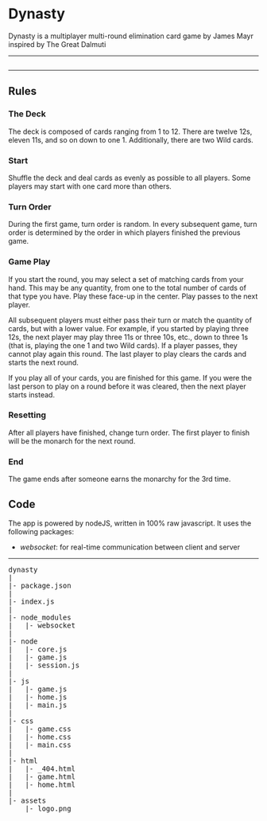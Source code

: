 # Dynasty
Dynasty is a multiplayer multi-round elimination card game by James Mayr inspired by The Great Dalmuti

---
<pre>
</pre>
---

## Rules

### The Deck
The deck is composed of cards ranging from 1 to 12. There are twelve 12s, eleven 11s, and so on down to one 1. Additionally, there are two Wild cards.

### Start
Shuffle the deck and deal cards as evenly as possible to all players. Some players may start with one card more than others.

### Turn Order
During the first game, turn order is random. In every subsequent game, turn order is determined by the order in which players finished the previous game.

### Game Play
If you start the round, you may select a set of matching cards from your hand. This may be any quantity, from one to the total number of cards of that type you have. Play these face-up in the center. Play passes to the next player.

All subsequent players must either pass their turn or match the quantity of cards, but with a lower value. For example, if you started by playing three 12s, the next player may play three 11s or three 10s, etc., down to three 1s (that is, playing the one 1 and two Wild cards). If a player passes, they cannot play again this round. The last player to play clears the cards and starts the next round.

If you play all of your cards, you are finished for this game. If you were the last person to play on a round before it was cleared, then the next player starts instead.

### Resetting
After all players have finished, change turn order. The first player to finish will be the monarch for the next round.
	
### End
The game ends after someone earns the monarchy for the 3rd time.


## Code
The app is powered by nodeJS, written in 100% raw javascript.
It uses the following packages:
* *websocket*: for real-time communication between client and server

---
<pre>
dynasty
|
|- package.json
|
|- index.js
|
|- node_modules
|   |- websocket
|
|- node
|   |- core.js
|   |- game.js
|   |- session.js
|
|- js
|   |- game.js
|   |- home.js
|   |- main.js
|
|- css
|   |- game.css
|   |- home.css
|   |- main.css
|
|- html
|   |- _404.html
|   |- game.html
|   |- home.html
|
|- assets
	|- logo.png
</pre>
